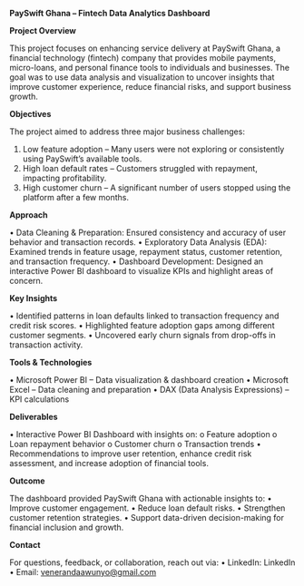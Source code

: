 

**PaySwift Ghana – Fintech Data Analytics Dashboard**


**Project Overview**

This project focuses on enhancing service delivery at PaySwift Ghana, a financial technology (fintech) company that provides mobile payments, micro-loans, and personal finance tools to individuals and businesses. The goal was to use data analysis and visualization to uncover insights that improve customer experience, reduce financial risks, and support business growth.


**Objectives**

The project aimed to address three major business challenges:
1.	Low feature adoption – Many users were not exploring or consistently using PaySwift’s available tools.
2.	High loan default rates – Customers struggled with repayment, impacting profitability.
3.	High customer churn – A significant number of users stopped using the platform after a few months.


**Approach**

•	Data Cleaning & Preparation: Ensured consistency and accuracy of user behavior and transaction records.
•	Exploratory Data Analysis (EDA): Examined trends in feature usage, repayment status, customer retention, and transaction frequency.
•	Dashboard Development: Designed an interactive Power BI dashboard to visualize KPIs and highlight areas of concern.


**Key Insights**

•	Identified patterns in loan defaults linked to transaction frequency and credit risk scores.
•	Highlighted feature adoption gaps among different customer segments.
•	Uncovered early churn signals from drop-offs in transaction activity.


**Tools & Technologies**

•	Microsoft Power BI – Data visualization & dashboard creation
•	Microsoft Excel – Data cleaning and preparation
•	DAX (Data Analysis Expressions) – KPI calculations


**Deliverables**

•	Interactive Power BI Dashboard with insights on:
o	Feature adoption
o	Loan repayment behavior
o	Customer churn
o	Transaction trends
•	Recommendations to improve user retention, enhance credit risk assessment, and increase adoption of financial tools.


**Outcome**

The dashboard provided PaySwift Ghana with actionable insights to:
•	Improve customer engagement.
•	Reduce loan default risks.
•	Strengthen customer retention strategies.
•	Support data-driven decision-making for financial inclusion and growth.


**Contact**

For questions, feedback, or collaboration, reach out via:
•	LinkedIn: LinkedIn
•	Email: venerandaawunyo@gmail.com

